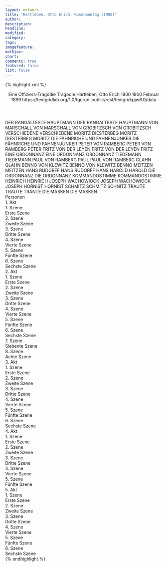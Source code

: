 ```yaml
---
layout: network
title: "Hartleben, Otto Erich: Rosenmontag (1900)"
author:
description:
headline:
modified:
category:
tags:
imagefeature:
mathjax:
chart:
comments: true
featured: false
list: false
---
```

{% highlight xml %}
<?xml-model href="https://raw.githubusercontent.com/DLiNa/project/master/rules/lina.rnc"?><?xml-model href="https://raw.githubusercontent.com/DLiNa/project/master/rules/lina.sch"?>
<play xmlns="http://lina.digital">
  <header>
    <title>Rosenmontag</title>
    <subtitle>Eine Offiziers-Tragödie</subtitle>
    <genretitle>Tragödie</genretitle>
    <author>Hartleben, Otto Erich</author>
    <date type="print" when="1898">1900</date>
    <date type="premiere" when="1900">1900</date>
    <date type="written" when="1899">Februar 1899</date>
    <source>https://textgridlab.org/1.0/tgcrud-public/rest/textgrid:pjw6.0/data</source>
  </header>
  <personae>
    <character>
      <name>DER RANGÄLTESTE HAUPTMANN</name>
      <alias xml:id="der_rangälteste_hauptmann">
        <name>DER RANGÄLTESTE HAUPTMANN</name>
      </alias>
    </character>
    <character>
      <name>VON MARSCHALL</name>
      <alias xml:id="von_marschall">
        <name>VON MARSCHALL</name>
      </alias>
    </character>
    <character>
      <name>VON GROBITZSCH</name>
      <alias xml:id="von_grobitzsch">
        <name>VON GROBITZSCH</name>
      </alias>
    </character>
    <character>
      <name>VERSCHIEDENE</name>
      <alias xml:id="verschiedene">
        <name>VERSCHIEDENE</name>
      </alias>
    </character>
    <character>
      <name>MORITZ DIESTERBEG</name>
      <alias xml:id="moritz_diesterbeg">
        <name>MORITZ DIESTERBEG</name>
      </alias>
      <alias xml:id="moritz">
        <name>MORITZ</name>
      </alias>
    </character>
    <character>
      <name>DIE FÄHNRICHE UND FAHNENJUNKER</name>
      <alias xml:id="die_fähnriche_und_fahnenjunker">
        <name>DIE FÄHNRICHE UND FAHNENJUNKER</name>
      </alias>
    </character>
    <character>
      <name>PETER VON RAMBERG</name>
      <alias xml:id="peter_von_ramberg">
        <name>PETER VON RAMBERG</name>
      </alias>
      <alias xml:id="peter">
        <name>PETER</name>
      </alias>
    </character>
    <character>
      <name>FRITZ VON DER LEYEN</name>
      <alias xml:id="fritz_von_der_leyen">
        <name>FRITZ VON DER LEYEN</name>
      </alias>
      <alias xml:id="fritz">
        <name>FRITZ</name>
      </alias>
    </character>
    <character>
      <name>EINE ORDONNANZ</name>
      <alias xml:id="eine_ordonnanz">
        <name>EINE ORDONNANZ</name>
      </alias>
      <alias xml:id="ordonnanz">
        <name>ORDONNANZ</name>
      </alias>
    </character>
    <character>
      <name>TIEDEMANN</name>
      <alias xml:id="tiedemann">
        <name>TIEDEMANN</name>
      </alias>
    </character>
    <character>
      <name>PAUL VON RAMBERG</name>
      <alias xml:id="paul">
        <name>PAUL</name>
      </alias>
      <alias xml:id="paul_von_ramberg">
        <name>PAUL VON RAMBERG</name>
      </alias>
    </character>
    <character>
      <name>GLAHN</name>
      <alias xml:id="glahn">
        <name>GLAHN</name>
      </alias>
    </character>
    <character>
      <name>BENNO VON KLEWITZ</name>
      <alias xml:id="benno_von_klewitz">
        <name>BENNO VON KLEWITZ</name>
      </alias>
      <alias xml:id="benno">
        <name>BENNO</name>
      </alias>
    </character>
    <character>
      <name>MEITZEN</name>
      <alias xml:id="meitzen">
        <name>MEITZEN</name>
      </alias>
    </character>
    <character>
      <name>HANS RUDORFF</name>
      <alias xml:id="hans_rudorff">
        <name>HANS RUDORFF</name>
      </alias>
      <alias xml:id="hans">
        <name>HANS</name>
      </alias>
    </character>
    <character>
      <name>HAROLD</name>
      <alias xml:id="harold">
        <name>HAROLD</name>
      </alias>
    </character>
    <character>
      <name>DIE ORDONNANZ</name>
      <alias xml:id="die_ordonnanz">
        <name>DIE ORDONNANZ</name>
      </alias>
    </character>
    <character>
      <name>KOMMANDOSTIMME</name>
      <alias xml:id="kommandostimme">
        <name>KOMMANDOSTIMME</name>
      </alias>
    </character>
    <character>
      <name>HEINRICH</name>
      <alias xml:id="heinrich">
        <name>HEINRICH</name>
      </alias>
    </character>
    <character>
      <name>JOSEPH WACHOWIOCK</name>
      <alias xml:id="joseph_wachowiock">
        <name>JOSEPH WACHOWIOCK</name>
      </alias>
      <alias xml:id="joseph">
        <name>JOSEPH</name>
      </alias>
    </character>
    <character>
      <name>HORNIST</name>
      <alias xml:id="hornist">
        <name>HORNIST</name>
      </alias>
    </character>
    <character>
      <name>SCHMITZ</name>
      <alias xml:id="schmitz">
        <name>SCHMITZ</name>
      </alias>
      <alias xml:id="schnitz">
        <name>SCHNITZ</name>
      </alias>
    </character>
    <character>
      <name>TRAUTE</name>
      <alias xml:id="traute">
        <name>TRAUTE</name>
      </alias>
      <alias xml:id="tränte">
        <name>TRÄNTE</name>
      </alias>
    </character>
    <character>
      <name>DIE MASKEN</name>
      <alias xml:id="die_masken">
        <name>DIE MASKEN</name>
      </alias>
    </character>
  </personae>
  <text>
    <div>
      <head>Personen</head>
    </div>
    <div>
      <head>1. Akt</head>
      <div>
        <head>1. Szene</head>
        <div>
          <head>Erste Szene</head>
          <sp who="#der_rangälteste_hauptmann">
            <amount n="3" unit="speech_acts"/>
            <amount n="95" unit="words"/>
            <amount n="1" unit="lines"/>
            <amount n="590" unit="chars"/>
          </sp>
          <sp who="#von_marschall">
            <amount n="6" unit="speech_acts"/>
            <amount n="269" unit="words"/>
            <amount n="3" unit="lines"/>
            <amount n="1615" unit="chars"/>
          </sp>
          <sp who="#von_grobitzsch">
            <amount n="1" unit="speech_acts"/>
          </sp>
          <sp who="#der_rangälteste_hauptmann #von_grobitzsch #verschiedene #moritz_diesterbeg #die_fähnriche_und_fahnenjunker">
            <amount n="1" unit="speech_acts"/>
            <amount n="1" unit="words"/>
            <amount n="1" unit="lines"/>
            <amount n="4" unit="chars"/>
          </sp>
          <sp who="#verschiedene">
            <amount n="1" unit="speech_acts"/>
            <amount n="1" unit="words"/>
            <amount n="1" unit="lines"/>
            <amount n="6" unit="chars"/>
          </sp>
          <sp who="#moritz_diesterbeg">
            <amount n="1" unit="speech_acts"/>
            <amount n="3" unit="words"/>
            <amount n="1" unit="lines"/>
            <amount n="18" unit="chars"/>
          </sp>
          <sp who="#die_fähnriche_und_fahnenjunker">
            <amount n="2" unit="speech_acts"/>
            <amount n="19" unit="words"/>
            <amount n="128" unit="chars"/>
          </sp>
        </div>
      </div>
      <div>
        <head>2. Szene</head>
        <div>
          <head>Zweite Szene</head>
          <sp who="#peter_von_ramberg">
            <amount n="1" unit="speech_acts"/>
            <amount n="1" unit="words"/>
            <amount n="1" unit="lines"/>
            <amount n="6" unit="chars"/>
          </sp>
          <sp who="#fritz_von_der_leyen">
            <amount n="1" unit="speech_acts"/>
          </sp>
          <sp who="#peter">
            <amount n="6" unit="speech_acts"/>
            <amount n="58" unit="words"/>
            <amount n="5" unit="lines"/>
            <amount n="332" unit="chars"/>
          </sp>
          <sp who="#fritz">
            <amount n="5" unit="speech_acts"/>
            <amount n="37" unit="words"/>
            <amount n="5" unit="lines"/>
            <amount n="205" unit="chars"/>
          </sp>
        </div>
      </div>
      <div>
        <head>3. Szene</head>
        <div>
          <head>Dritte Szene</head>
          <sp who="#von_grobitzsch">
            <amount n="8" unit="speech_acts"/>
            <amount n="99" unit="words"/>
            <amount n="7" unit="lines"/>
            <amount n="554" unit="chars"/>
          </sp>
          <sp who="#peter">
            <amount n="13" unit="speech_acts"/>
            <amount n="102" unit="words"/>
            <amount n="13" unit="lines"/>
            <amount n="628" unit="chars"/>
          </sp>
          <sp who="#eine_ordonnanz">
            <amount n="2" unit="speech_acts"/>
            <amount n="9" unit="words"/>
            <amount n="2" unit="lines"/>
            <amount n="51" unit="chars"/>
          </sp>
          <sp who="#ordonnanz">
            <amount n="2" unit="speech_acts"/>
            <amount n="1" unit="words"/>
            <amount n="1" unit="lines"/>
            <amount n="6" unit="chars"/>
          </sp>
          <sp who="#tiedemann">
            <amount n="3" unit="speech_acts"/>
            <amount n="16" unit="words"/>
            <amount n="2" unit="lines"/>
            <amount n="87" unit="chars"/>
          </sp>
          <sp who="#moritz">
            <amount n="7" unit="speech_acts"/>
            <amount n="74" unit="words"/>
            <amount n="6" unit="lines"/>
            <amount n="374" unit="chars"/>
          </sp>
          <sp who="#paul">
            <amount n="7" unit="speech_acts"/>
            <amount n="83" unit="words"/>
            <amount n="5" unit="lines"/>
            <amount n="468" unit="chars"/>
          </sp>
          <sp who="#glahn">
            <amount n="4" unit="speech_acts"/>
            <amount n="32" unit="words"/>
            <amount n="4" unit="lines"/>
            <amount n="175" unit="chars"/>
          </sp>
          <sp who="#von_marschall">
            <amount n="5" unit="speech_acts"/>
            <amount n="53" unit="words"/>
            <amount n="3" unit="lines"/>
            <amount n="336" unit="chars"/>
          </sp>
          <sp who="#glahn #von_grobitzsch">
            <amount n="1" unit="speech_acts"/>
            <amount n="8" unit="words"/>
            <amount n="1" unit="lines"/>
            <amount n="53" unit="chars"/>
          </sp>
          <sp who="#benno_von_klewitz">
            <amount n="1" unit="speech_acts"/>
            <amount n="29" unit="words"/>
            <amount n="163" unit="chars"/>
          </sp>
          <sp who="#meitzen">
            <amount n="7" unit="speech_acts"/>
            <amount n="45" unit="words"/>
            <amount n="6" unit="lines"/>
            <amount n="295" unit="chars"/>
          </sp>
          <sp who="#benno">
            <amount n="4" unit="speech_acts"/>
            <amount n="35" unit="words"/>
            <amount n="3" unit="lines"/>
            <amount n="216" unit="chars"/>
          </sp>
        </div>
      </div>
      <div>
        <head>4. Szene</head>
        <div>
          <head>Vierte Szene</head>
          <sp who="#von_grobitzsch">
            <amount n="13" unit="speech_acts"/>
            <amount n="208" unit="words"/>
            <amount n="9" unit="lines"/>
            <amount n="1202" unit="chars"/>
          </sp>
          <sp who="#von_marschall">
            <amount n="13" unit="speech_acts"/>
            <amount n="222" unit="words"/>
            <amount n="9" unit="lines"/>
            <amount n="1225" unit="chars"/>
          </sp>
          <sp who="#glahn">
            <amount n="4" unit="speech_acts"/>
            <amount n="61" unit="words"/>
            <amount n="2" unit="lines"/>
            <amount n="381" unit="chars"/>
          </sp>
        </div>
      </div>
      <div>
        <head>5. Szene</head>
        <div>
          <head>Fünfte Szene</head>
          <sp who="#hans_rudorff">
            <amount n="1" unit="speech_acts"/>
            <amount n="45" unit="words"/>
            <amount n="307" unit="chars"/>
          </sp>
          <sp who="#von_marschall">
            <amount n="6" unit="speech_acts"/>
            <amount n="46" unit="words"/>
            <amount n="5" unit="lines"/>
            <amount n="282" unit="chars"/>
          </sp>
          <sp who="#hans">
            <amount n="25" unit="speech_acts"/>
            <amount n="283" unit="words"/>
            <amount n="18" unit="lines"/>
            <amount n="1557" unit="chars"/>
          </sp>
          <sp who="#glahn">
            <amount n="3" unit="speech_acts"/>
            <amount n="8" unit="words"/>
            <amount n="3" unit="lines"/>
            <amount n="58" unit="chars"/>
          </sp>
          <sp who="#von_grobitzsch">
            <amount n="9" unit="speech_acts"/>
            <amount n="86" unit="words"/>
            <amount n="8" unit="lines"/>
            <amount n="483" unit="chars"/>
          </sp>
          <sp who="#peter">
            <amount n="10" unit="speech_acts"/>
            <amount n="123" unit="words"/>
            <amount n="8" unit="lines"/>
            <amount n="690" unit="chars"/>
          </sp>
          <sp who="#paul">
            <amount n="4" unit="speech_acts"/>
            <amount n="46" unit="words"/>
            <amount n="4" unit="lines"/>
            <amount n="252" unit="chars"/>
          </sp>
          <sp who="#eine_ordonnanz">
            <amount n="2" unit="speech_acts"/>
            <amount n="6" unit="words"/>
            <amount n="1" unit="lines"/>
            <amount n="36" unit="chars"/>
          </sp>
          <sp who="#moritz">
            <amount n="14" unit="speech_acts"/>
            <amount n="241" unit="words"/>
            <amount n="10" unit="lines"/>
            <amount n="1388" unit="chars"/>
          </sp>
          <sp who="#benno">
            <amount n="8" unit="speech_acts"/>
            <amount n="85" unit="words"/>
            <amount n="7" unit="lines"/>
            <amount n="492" unit="chars"/>
          </sp>
          <sp who="#ordonnanz">
            <amount n="2" unit="speech_acts"/>
          </sp>
          <sp who="#meitzen">
            <amount n="1" unit="speech_acts"/>
            <amount n="7" unit="words"/>
            <amount n="1" unit="lines"/>
            <amount n="42" unit="chars"/>
          </sp>
          <sp who="#harold">
            <amount n="6" unit="speech_acts"/>
            <amount n="62" unit="words"/>
            <amount n="5" unit="lines"/>
            <amount n="341" unit="chars"/>
          </sp>
          <sp who="#von_marschall #hans #von_grobitzsch">
            <amount n="1" unit="speech_acts"/>
          </sp>
          <sp who="#von_marschall #glahn">
            <amount n="2" unit="speech_acts"/>
            <amount n="5" unit="words"/>
            <amount n="2" unit="lines"/>
            <amount n="41" unit="chars"/>
          </sp>
        </div>
      </div>
      <div>
        <head>6. Szene</head>
        <div>
          <head>Sechste Szene</head>
          <sp who="#harold">
            <amount n="7" unit="speech_acts"/>
            <amount n="154" unit="words"/>
            <amount n="4" unit="lines"/>
            <amount n="873" unit="chars"/>
          </sp>
          <sp who="#meitzen">
            <amount n="1" unit="speech_acts"/>
            <amount n="13" unit="words"/>
            <amount n="1" unit="lines"/>
            <amount n="86" unit="chars"/>
          </sp>
          <sp who="#hans">
            <amount n="33" unit="speech_acts"/>
            <amount n="814" unit="words"/>
            <amount n="21" unit="lines"/>
            <amount n="4636" unit="chars"/>
          </sp>
          <sp who="#moritz">
            <amount n="12" unit="speech_acts"/>
            <amount n="85" unit="words"/>
            <amount n="11" unit="lines"/>
            <amount n="493" unit="chars"/>
          </sp>
          <sp who="#peter">
            <amount n="18" unit="speech_acts"/>
            <amount n="135" unit="words"/>
            <amount n="17" unit="lines"/>
            <amount n="791" unit="chars"/>
          </sp>
          <sp who="#ordonnanz">
            <amount n="6" unit="speech_acts"/>
            <amount n="15" unit="words"/>
            <amount n="3" unit="lines"/>
            <amount n="86" unit="chars"/>
          </sp>
          <sp who="#paul">
            <amount n="13" unit="speech_acts"/>
            <amount n="80" unit="words"/>
            <amount n="12" unit="lines"/>
            <amount n="442" unit="chars"/>
          </sp>
          <sp who="#die_ordonnanz">
            <amount n="2" unit="speech_acts"/>
            <amount n="2" unit="words"/>
            <amount n="1" unit="lines"/>
            <amount n="14" unit="chars"/>
          </sp>
          <sp who="#peter #paul">
            <amount n="2" unit="speech_acts"/>
            <amount n="3" unit="words"/>
            <amount n="2" unit="lines"/>
            <amount n="14" unit="chars"/>
          </sp>
          <sp who="#harold #meitzen #moritz #peter #paul #ordonnanz">
            <amount n="5" unit="speech_acts"/>
            <amount n="31" unit="words"/>
            <amount n="4" unit="lines"/>
            <amount n="211" unit="chars"/>
          </sp>
          <sp who="#kommandostimme">
            <amount n="1" unit="speech_acts"/>
            <amount n="2" unit="words"/>
            <amount n="1" unit="lines"/>
            <amount n="14" unit="chars"/>
          </sp>
        </div>
      </div>
    </div>
    <div>
      <head>2. Akt</head>
      <div>
        <head>1. Szene</head>
        <div>
          <head>Erste Szene</head>
          <sp who="#hans">
            <amount n="11" unit="speech_acts"/>
            <amount n="248" unit="words"/>
            <amount n="6" unit="lines"/>
            <amount n="1347" unit="chars"/>
          </sp>
          <sp who="#heinrich">
            <amount n="10" unit="speech_acts"/>
            <amount n="26" unit="words"/>
            <amount n="6" unit="lines"/>
            <amount n="176" unit="chars"/>
          </sp>
        </div>
      </div>
      <div>
        <head>2. Szene</head>
        <div>
          <head>Zweite Szene</head>
          <sp who="#heinrich">
            <amount n="8" unit="speech_acts"/>
            <amount n="91" unit="words"/>
            <amount n="5" unit="lines"/>
            <amount n="467" unit="chars"/>
          </sp>
          <sp who="#joseph_wachowiock">
            <amount n="1" unit="speech_acts"/>
            <amount n="8" unit="words"/>
            <amount n="1" unit="lines"/>
            <amount n="39" unit="chars"/>
          </sp>
          <sp who="#joseph">
            <amount n="7" unit="speech_acts"/>
            <amount n="51" unit="words"/>
            <amount n="6" unit="lines"/>
            <amount n="273" unit="chars"/>
          </sp>
        </div>
      </div>
      <div>
        <head>3. Szene</head>
        <div>
          <head>Dritte Szene</head>
          <sp who="#peter">
            <amount n="3" unit="speech_acts"/>
            <amount n="33" unit="words"/>
            <amount n="1" unit="lines"/>
            <amount n="217" unit="chars"/>
          </sp>
          <sp who="#hans">
            <amount n="12" unit="speech_acts"/>
            <amount n="278" unit="words"/>
            <amount n="8" unit="lines"/>
            <amount n="1677" unit="chars"/>
          </sp>
          <sp who="#von_marschall">
            <amount n="6" unit="speech_acts"/>
            <amount n="47" unit="words"/>
            <amount n="6" unit="lines"/>
            <amount n="303" unit="chars"/>
          </sp>
          <sp who="#hornist">
            <amount n="2" unit="speech_acts"/>
          </sp>
          <sp who="#peter #von_marschall #benno #paul #heinrich #schmitz #harold #moritz">
            <amount n="3" unit="speech_acts"/>
            <amount n="11" unit="words"/>
            <amount n="2" unit="lines"/>
            <amount n="73" unit="chars"/>
          </sp>
          <sp who="#heinrich">
            <amount n="1" unit="speech_acts"/>
            <amount n="22" unit="words"/>
            <amount n="123" unit="chars"/>
          </sp>
          <sp who="#peter #paul">
            <amount n="1" unit="speech_acts"/>
          </sp>
          <sp who="#benno">
            <amount n="2" unit="speech_acts"/>
            <amount n="52" unit="words"/>
            <amount n="1" unit="lines"/>
            <amount n="325" unit="chars"/>
          </sp>
          <sp who="#schmitz">
            <amount n="9" unit="speech_acts"/>
            <amount n="378" unit="words"/>
            <amount n="5" unit="lines"/>
            <amount n="2205" unit="chars"/>
          </sp>
          <sp who="#paul">
            <amount n="1" unit="speech_acts"/>
          </sp>
          <sp who="#peter #benno #paul #heinrich #schmitz #harold #moritz">
            <amount n="1" unit="speech_acts"/>
          </sp>
          <sp who="#harold #moritz">
            <amount n="1" unit="speech_acts"/>
            <amount n="2" unit="words"/>
            <amount n="1" unit="lines"/>
            <amount n="15" unit="chars"/>
          </sp>
        </div>
      </div>
      <div>
        <head>4. Szene</head>
        <div>
          <head>Vierte Szene</head>
          <sp who="#paul #hans">
            <amount n="1" unit="speech_acts"/>
          </sp>
          <sp who="#peter">
            <amount n="7" unit="speech_acts"/>
            <amount n="179" unit="words"/>
            <amount n="3" unit="lines"/>
            <amount n="1029" unit="chars"/>
          </sp>
          <sp who="#schmitz">
            <amount n="6" unit="speech_acts"/>
            <amount n="81" unit="words"/>
            <amount n="4" unit="lines"/>
            <amount n="501" unit="chars"/>
          </sp>
          <sp who="#hans">
            <amount n="4" unit="speech_acts"/>
            <amount n="38" unit="words"/>
            <amount n="3" unit="lines"/>
            <amount n="206" unit="chars"/>
          </sp>
          <sp who="#paul">
            <amount n="1" unit="speech_acts"/>
            <amount n="3" unit="words"/>
            <amount n="1" unit="lines"/>
            <amount n="28" unit="chars"/>
          </sp>
        </div>
      </div>
      <div>
        <head>5. Szene</head>
        <div>
          <head>Fünfte Szene</head>
          <sp who="#hans">
            <amount n="31" unit="speech_acts"/>
            <amount n="907" unit="words"/>
            <amount n="18" unit="lines"/>
            <amount n="5089" unit="chars"/>
          </sp>
          <sp who="#schmitz">
            <amount n="29" unit="speech_acts"/>
            <amount n="735" unit="words"/>
            <amount n="17" unit="lines"/>
            <amount n="3921" unit="chars"/>
          </sp>
          <sp who="#schnitz">
            <amount n="1" unit="speech_acts"/>
            <amount n="2" unit="words"/>
            <amount n="1" unit="lines"/>
            <amount n="14" unit="chars"/>
          </sp>
        </div>
      </div>
      <div>
        <head>6. Szene</head>
        <div>
          <head>Sechste Szene</head>
          <sp who="#moritz">
            <amount n="3" unit="speech_acts"/>
            <amount n="40" unit="words"/>
            <amount n="2" unit="lines"/>
            <amount n="259" unit="chars"/>
          </sp>
          <sp who="#schmitz">
            <amount n="3" unit="speech_acts"/>
            <amount n="106" unit="words"/>
            <amount n="572" unit="chars"/>
          </sp>
          <sp who="#hans">
            <amount n="3" unit="speech_acts"/>
            <amount n="76" unit="words"/>
            <amount n="1" unit="lines"/>
            <amount n="429" unit="chars"/>
          </sp>
        </div>
      </div>
      <div>
        <head>7. Szene</head>
        <div>
          <head>Siebente Szene</head>
          <sp who="#moritz">
            <amount n="12" unit="speech_acts"/>
            <amount n="200" unit="words"/>
            <amount n="8" unit="lines"/>
            <amount n="1083" unit="chars"/>
          </sp>
          <sp who="#peter #paul_von_ramberg">
            <amount n="1" unit="speech_acts"/>
          </sp>
          <sp who="#peter">
            <amount n="20" unit="speech_acts"/>
            <amount n="347" unit="words"/>
            <amount n="11" unit="lines"/>
            <amount n="1922" unit="chars"/>
          </sp>
          <sp who="#paul">
            <amount n="20" unit="speech_acts"/>
            <amount n="435" unit="words"/>
            <amount n="11" unit="lines"/>
            <amount n="2382" unit="chars"/>
          </sp>
          <sp who="#peter #paul">
            <amount n="1" unit="speech_acts"/>
          </sp>
          <sp who="#harold">
            <amount n="18" unit="speech_acts"/>
            <amount n="306" unit="words"/>
            <amount n="13" unit="lines"/>
            <amount n="1736" unit="chars"/>
          </sp>
        </div>
      </div>
      <div>
        <head>8. Szene</head>
        <div>
          <head>Achte Szene</head>
          <sp who="#hans">
            <amount n="12" unit="speech_acts"/>
            <amount n="280" unit="words"/>
            <amount n="8" unit="lines"/>
            <amount n="1592" unit="chars"/>
          </sp>
          <sp who="#peter">
            <amount n="5" unit="speech_acts"/>
            <amount n="32" unit="words"/>
            <amount n="5" unit="lines"/>
            <amount n="170" unit="chars"/>
          </sp>
          <sp who="#paul">
            <amount n="3" unit="speech_acts"/>
            <amount n="28" unit="words"/>
            <amount n="2" unit="lines"/>
            <amount n="167" unit="chars"/>
          </sp>
          <sp who="#harold">
            <amount n="5" unit="speech_acts"/>
            <amount n="95" unit="words"/>
            <amount n="2" unit="lines"/>
            <amount n="532" unit="chars"/>
          </sp>
          <sp who="#peter #paul">
            <amount n="1" unit="speech_acts"/>
            <amount n="5" unit="words"/>
            <amount n="1" unit="lines"/>
            <amount n="27" unit="chars"/>
          </sp>
          <sp who="#heinrich">
            <amount n="3" unit="speech_acts"/>
            <amount n="9" unit="words"/>
            <amount n="1" unit="lines"/>
            <amount n="45" unit="chars"/>
          </sp>
        </div>
      </div>
    </div>
    <div>
      <head>3. Akt</head>
      <div>
        <head>1. Szene</head>
        <div>
          <head>Erste Szene</head>
          <sp who="#hans">
            <amount n="30" unit="speech_acts"/>
            <amount n="371" unit="words"/>
            <amount n="23" unit="lines"/>
            <amount n="2035" unit="chars"/>
          </sp>
          <sp who="#heinrich">
            <amount n="29" unit="speech_acts"/>
            <amount n="125" unit="words"/>
            <amount n="19" unit="lines"/>
            <amount n="777" unit="chars"/>
          </sp>
          <sp who="#eine_ordonnanz">
            <amount n="1" unit="speech_acts"/>
          </sp>
        </div>
      </div>
      <div>
        <head>2. Szene</head>
        <div>
          <head>Zweite Szene</head>
          <sp who="#harold">
            <amount n="28" unit="speech_acts"/>
            <amount n="405" unit="words"/>
            <amount n="22" unit="lines"/>
            <amount n="2275" unit="chars"/>
          </sp>
          <sp who="#hans">
            <amount n="27" unit="speech_acts"/>
            <amount n="679" unit="words"/>
            <amount n="12" unit="lines"/>
            <amount n="3741" unit="chars"/>
          </sp>
        </div>
      </div>
      <div>
        <head>3. Szene</head>
        <div>
          <head>Dritte Szene</head>
          <sp who="#heinrich">
            <amount n="2" unit="speech_acts"/>
          </sp>
          <sp who="#traute">
            <amount n="2" unit="speech_acts"/>
          </sp>
          <sp who="#harold">
            <amount n="2" unit="speech_acts"/>
            <amount n="57" unit="words"/>
            <amount n="294" unit="chars"/>
          </sp>
          <sp who="#hans">
            <amount n="2" unit="speech_acts"/>
            <amount n="20" unit="words"/>
            <amount n="110" unit="chars"/>
          </sp>
        </div>
      </div>
      <div>
        <head>4. Szene</head>
        <div>
          <head>Vierte Szene</head>
          <sp who="#hans">
            <amount n="33" unit="speech_acts"/>
            <amount n="410" unit="words"/>
            <amount n="22" unit="lines"/>
            <amount n="2235" unit="chars"/>
          </sp>
          <sp who="#traute">
            <amount n="31" unit="speech_acts"/>
            <amount n="343" unit="words"/>
            <amount n="21" unit="lines"/>
            <amount n="1882" unit="chars"/>
          </sp>
          <sp who="#heinrich">
            <amount n="4" unit="speech_acts"/>
            <amount n="6" unit="words"/>
            <amount n="1" unit="lines"/>
            <amount n="36" unit="chars"/>
          </sp>
        </div>
      </div>
      <div>
        <head>5. Szene</head>
        <div>
          <head>Fünfte Szene</head>
          <sp who="#von_grobitzsch">
            <amount n="23" unit="speech_acts"/>
            <amount n="537" unit="words"/>
            <amount n="12" unit="lines"/>
            <amount n="3099" unit="chars"/>
          </sp>
          <sp who="#hans">
            <amount n="20" unit="speech_acts"/>
            <amount n="360" unit="words"/>
            <amount n="12" unit="lines"/>
            <amount n="2074" unit="chars"/>
          </sp>
          <sp who="#traute">
            <amount n="2" unit="speech_acts"/>
            <amount n="29" unit="words"/>
            <amount n="1" unit="lines"/>
            <amount n="167" unit="chars"/>
          </sp>
        </div>
      </div>
      <div>
        <head>6. Szene</head>
        <div>
          <head>Sechste Szene</head>
          <sp who="#hans">
            <amount n="17" unit="speech_acts"/>
            <amount n="309" unit="words"/>
            <amount n="10" unit="lines"/>
            <amount n="1690" unit="chars"/>
          </sp>
          <sp who="#traute">
            <amount n="16" unit="speech_acts"/>
            <amount n="970" unit="words"/>
            <amount n="10" unit="lines"/>
            <amount n="5121" unit="chars"/>
          </sp>
        </div>
      </div>
    </div>
    <div>
      <head>4. Akt</head>
      <div>
        <head>1. Szene</head>
        <div>
          <head>Erste Szene</head>
          <sp who="#hans">
            <amount n="58" unit="speech_acts"/>
            <amount n="1237" unit="words"/>
            <amount n="38" unit="lines"/>
            <amount n="6557" unit="chars"/>
          </sp>
          <sp who="#harold">
            <amount n="54" unit="speech_acts"/>
            <amount n="1330" unit="words"/>
            <amount n="33" unit="lines"/>
            <amount n="7427" unit="chars"/>
          </sp>
          <sp who="#heinrich">
            <amount n="5" unit="speech_acts"/>
            <amount n="11" unit="words"/>
            <amount n="3" unit="lines"/>
            <amount n="73" unit="chars"/>
          </sp>
        </div>
      </div>
      <div>
        <head>2. Szene</head>
        <div>
          <head>Zweite Szene</head>
          <sp who="#hans">
            <amount n="16" unit="speech_acts"/>
            <amount n="170" unit="words"/>
            <amount n="13" unit="lines"/>
            <amount n="912" unit="chars"/>
          </sp>
          <sp who="#moritz #benno">
            <amount n="3" unit="speech_acts"/>
            <amount n="27" unit="words"/>
            <amount n="170" unit="chars"/>
          </sp>
          <sp who="#moritz">
            <amount n="13" unit="speech_acts"/>
            <amount n="294" unit="words"/>
            <amount n="6" unit="lines"/>
            <amount n="1645" unit="chars"/>
          </sp>
          <sp who="#benno">
            <amount n="11" unit="speech_acts"/>
            <amount n="78" unit="words"/>
            <amount n="9" unit="lines"/>
            <amount n="445" unit="chars"/>
          </sp>
        </div>
      </div>
      <div>
        <head>3. Szene</head>
        <div>
          <head>Dritte Szene</head>
          <sp who="#traute">
            <amount n="35" unit="speech_acts"/>
            <amount n="590" unit="words"/>
            <amount n="29" unit="lines"/>
            <amount n="3169" unit="chars"/>
          </sp>
          <sp who="#hans">
            <amount n="36" unit="speech_acts"/>
            <amount n="854" unit="words"/>
            <amount n="24" unit="lines"/>
            <amount n="4642" unit="chars"/>
          </sp>
          <sp who="#tränte">
            <amount n="1" unit="speech_acts"/>
            <amount n="7" unit="words"/>
            <amount n="1" unit="lines"/>
            <amount n="27" unit="chars"/>
          </sp>
        </div>
      </div>
      <div>
        <head>4. Szene</head>
        <div>
          <head>Vierte Szene</head>
          <sp who="#traute">
            <amount n="2" unit="speech_acts"/>
            <amount n="15" unit="words"/>
            <amount n="2" unit="lines"/>
            <amount n="87" unit="chars"/>
          </sp>
          <sp who="#hans">
            <amount n="10" unit="speech_acts"/>
            <amount n="153" unit="words"/>
            <amount n="8" unit="lines"/>
            <amount n="821" unit="chars"/>
          </sp>
          <sp who="#die_masken">
            <amount n="4" unit="speech_acts"/>
            <amount n="99" unit="words"/>
            <amount n="8" unit="lines"/>
            <amount n="542" unit="chars"/>
          </sp>
          <sp who="#harold">
            <amount n="5" unit="speech_acts"/>
            <amount n="49" unit="words"/>
            <amount n="3" unit="lines"/>
            <amount n="245" unit="chars"/>
          </sp>
        </div>
      </div>
      <div>
        <head>5. Szene</head>
        <div>
          <head>Fünfte Szene</head>
          <sp who="#hans">
            <amount n="2" unit="speech_acts"/>
            <amount n="236" unit="words"/>
            <amount n="1" unit="lines"/>
            <amount n="1272" unit="chars"/>
          </sp>
          <sp who="#traute">
            <amount n="1" unit="speech_acts"/>
            <amount n="12" unit="words"/>
            <amount n="1" unit="lines"/>
            <amount n="57" unit="chars"/>
          </sp>
        </div>
      </div>
    </div>
    <div>
      <head>5. Akt</head>
      <div>
        <head>1. Szene</head>
        <div>
          <head>Erste Szene</head>
          <sp who="#glahn">
            <amount n="4" unit="speech_acts"/>
            <amount n="11" unit="words"/>
            <amount n="2" unit="lines"/>
            <amount n="53" unit="chars"/>
          </sp>
          <sp who="#von_marschall">
            <amount n="11" unit="speech_acts"/>
            <amount n="336" unit="words"/>
            <amount n="4" unit="lines"/>
            <amount n="2025" unit="chars"/>
          </sp>
          <sp who="#benno">
            <amount n="2" unit="speech_acts"/>
            <amount n="2" unit="words"/>
            <amount n="2" unit="lines"/>
            <amount n="21" unit="chars"/>
          </sp>
          <sp who="#glahn #peter #paul">
            <amount n="2" unit="speech_acts"/>
            <amount n="6" unit="words"/>
            <amount n="2" unit="lines"/>
            <amount n="41" unit="chars"/>
          </sp>
          <sp who="#moritz">
            <amount n="5" unit="speech_acts"/>
            <amount n="92" unit="words"/>
            <amount n="3" unit="lines"/>
            <amount n="537" unit="chars"/>
          </sp>
          <sp who="#peter">
            <amount n="3" unit="speech_acts"/>
            <amount n="23" unit="words"/>
            <amount n="3" unit="lines"/>
            <amount n="135" unit="chars"/>
          </sp>
          <sp who="#paul">
            <amount n="1" unit="speech_acts"/>
            <amount n="16" unit="words"/>
            <amount n="1" unit="lines"/>
            <amount n="81" unit="chars"/>
          </sp>
          <sp who="#peter #paul">
            <amount n="1" unit="speech_acts"/>
            <amount n="2" unit="words"/>
            <amount n="1" unit="lines"/>
            <amount n="10" unit="chars"/>
          </sp>
        </div>
      </div>
      <div>
        <head>2. Szene</head>
        <div>
          <head>Zweite Szene</head>
          <sp who="#moritz">
            <amount n="5" unit="speech_acts"/>
            <amount n="62" unit="words"/>
            <amount n="3" unit="lines"/>
            <amount n="352" unit="chars"/>
          </sp>
          <sp who="#paul">
            <amount n="6" unit="speech_acts"/>
            <amount n="58" unit="words"/>
            <amount n="5" unit="lines"/>
            <amount n="286" unit="chars"/>
          </sp>
          <sp who="#glahn">
            <amount n="1" unit="speech_acts"/>
            <amount n="21" unit="words"/>
            <amount n="111" unit="chars"/>
          </sp>
          <sp who="#fritz_von_der_leyen">
            <amount n="1" unit="speech_acts"/>
            <amount n="45" unit="words"/>
            <amount n="257" unit="chars"/>
          </sp>
          <sp who="#peter">
            <amount n="6" unit="speech_acts"/>
            <amount n="90" unit="words"/>
            <amount n="4" unit="lines"/>
            <amount n="525" unit="chars"/>
          </sp>
          <sp who="#fritz">
            <amount n="9" unit="speech_acts"/>
            <amount n="176" unit="words"/>
            <amount n="6" unit="lines"/>
            <amount n="961" unit="chars"/>
          </sp>
          <sp who="#peter #paul">
            <amount n="3" unit="speech_acts"/>
            <amount n="1" unit="words"/>
            <amount n="1" unit="lines"/>
            <amount n="11" unit="chars"/>
          </sp>
          <sp who="#von_grobitzsch">
            <amount n="1" unit="speech_acts"/>
            <amount n="360" unit="words"/>
            <amount n="2033" unit="chars"/>
          </sp>
          <sp who="#benno">
            <amount n="1" unit="speech_acts"/>
            <amount n="2" unit="words"/>
            <amount n="1" unit="lines"/>
            <amount n="24" unit="chars"/>
          </sp>
        </div>
      </div>
      <div>
        <head>3. Szene</head>
        <div>
          <head>Dritte Szene</head>
          <sp who="#moritz">
            <amount n="2" unit="speech_acts"/>
            <amount n="9" unit="words"/>
            <amount n="2" unit="lines"/>
            <amount n="54" unit="chars"/>
          </sp>
          <sp who="#benno">
            <amount n="1" unit="speech_acts"/>
            <amount n="18" unit="words"/>
            <amount n="113" unit="chars"/>
          </sp>
          <sp who="#glahn">
            <amount n="1" unit="speech_acts"/>
            <amount n="14" unit="words"/>
            <amount n="1" unit="lines"/>
            <amount n="80" unit="chars"/>
          </sp>
          <sp who="#peter">
            <amount n="1" unit="speech_acts"/>
            <amount n="6" unit="words"/>
            <amount n="1" unit="lines"/>
            <amount n="28" unit="chars"/>
          </sp>
          <sp who="#paul">
            <amount n="1" unit="speech_acts"/>
            <amount n="2" unit="words"/>
            <amount n="1" unit="lines"/>
            <amount n="5" unit="chars"/>
          </sp>
        </div>
      </div>
      <div>
        <head>4. Szene</head>
        <div>
          <head>Vierte Szene</head>
          <sp who="#hans">
            <amount n="7" unit="speech_acts"/>
            <amount n="305" unit="words"/>
            <amount n="2" unit="lines"/>
            <amount n="1825" unit="chars"/>
          </sp>
          <sp who="#glahn">
            <amount n="1" unit="speech_acts"/>
            <amount n="5" unit="words"/>
            <amount n="1" unit="lines"/>
            <amount n="29" unit="chars"/>
          </sp>
          <sp who="#peter">
            <amount n="4" unit="speech_acts"/>
            <amount n="120" unit="words"/>
            <amount n="1" unit="lines"/>
            <amount n="696" unit="chars"/>
          </sp>
          <sp who="#paul">
            <amount n="1" unit="speech_acts"/>
            <amount n="6" unit="words"/>
            <amount n="1" unit="lines"/>
            <amount n="40" unit="chars"/>
          </sp>
          <sp who="#peter #paul">
            <amount n="1" unit="speech_acts"/>
          </sp>
          <sp who="#moritz #benno">
            <amount n="1" unit="speech_acts"/>
            <amount n="10" unit="words"/>
            <amount n="1" unit="lines"/>
            <amount n="50" unit="chars"/>
          </sp>
        </div>
      </div>
      <div>
        <head>5. Szene</head>
        <div>
          <head>Fünfte Szene</head>
          <sp who="#hans">
            <amount n="23" unit="speech_acts"/>
            <amount n="541" unit="words"/>
            <amount n="12" unit="lines"/>
            <amount n="2827" unit="chars"/>
          </sp>
          <sp who="#traute">
            <amount n="22" unit="speech_acts"/>
            <amount n="535" unit="words"/>
            <amount n="12" unit="lines"/>
            <amount n="2806" unit="chars"/>
          </sp>
        </div>
      </div>
      <div>
        <head>6. Szene</head>
        <div>
          <head>Sechste Szene</head>
          <sp who="#heinrich">
            <amount n="6" unit="speech_acts"/>
            <amount n="69" unit="words"/>
            <amount n="5" unit="lines"/>
            <amount n="353" unit="chars"/>
          </sp>
          <sp who="#joseph">
            <amount n="4" unit="speech_acts"/>
            <amount n="24" unit="words"/>
            <amount n="4" unit="lines"/>
            <amount n="136" unit="chars"/>
          </sp>
          <sp who="#harold">
            <amount n="1" unit="speech_acts"/>
            <amount n="31" unit="words"/>
            <amount n="161" unit="chars"/>
          </sp>
        </div>
      </div>
    </div>
  </text>
</play>
{% endhighlight %}